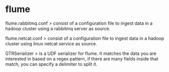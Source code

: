 flume
=====

flume.rabbitmq.conf > consist of a configuration file to ingest data in a hadoop cluster using a rabbitmq server as source.

flume.netcat.conf > consist of a configuration file to ingest data in a hadoop cluster using linux netcat service as source.

GTRSerializer > is a UDF serializer for flume. It matches the data you are interested in based on a regex pattern, if there are many fields inside that match, you can specify a delimiter to split it.
